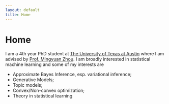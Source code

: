 ```yaml
---
layout: default
title: Home
---
```


<div>
 <h1 class="page-title">Home</h1>
</div>

<div class="row">
  <p>
  I am a 4th year PhD student at
  <a href="https://www.utexas.edu">The University of Texas at Austin</a>
  where I am advised by
  <a href="https://mingyuanzhou.github.io">Prof. Mingyuan Zhou</a>.
  I am broadly interested in statistical machine learning and some of my interests are 
  <p>
  <ul>
  <li> Approximate Bayes Inference, esp. variational inference; </li>
  <li> Generative Models; </li>
  <li> Topic models; </li>
  <li> Convex/Non-convex optimization; </li>
  <li> Theory in statistical learning </li>
  </ul>

  
</div>

